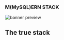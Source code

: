 ### M(MySQL)ERN STACK

![banner preview](https://github.com/aquaductape/MySQL-ERN_Stack/raw/assets/banner.png)

## The true stack
